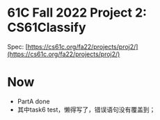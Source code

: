 # 61C Fall 2022 Project 2: CS61Classify

Spec: [https://cs61c.org/fa22/projects/proj2/](https://cs61c.org/fa22/projects/proj2/)

# Now
- PartA done 
- 其中task6 test，懒得写了，错误语句没有覆盖到；

